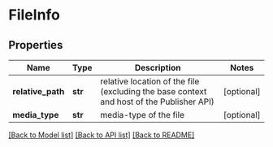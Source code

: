 # FileInfo

## Properties
Name | Type | Description | Notes
------------ | ------------- | ------------- | -------------
**relative_path** | **str** | relative location of the file (excluding the base context and host of the Publisher API) | [optional] 
**media_type** | **str** | media-type of the file | [optional] 

[[Back to Model list]](../README.md#documentation-for-models) [[Back to API list]](../README.md#documentation-for-api-endpoints) [[Back to README]](../README.md)


